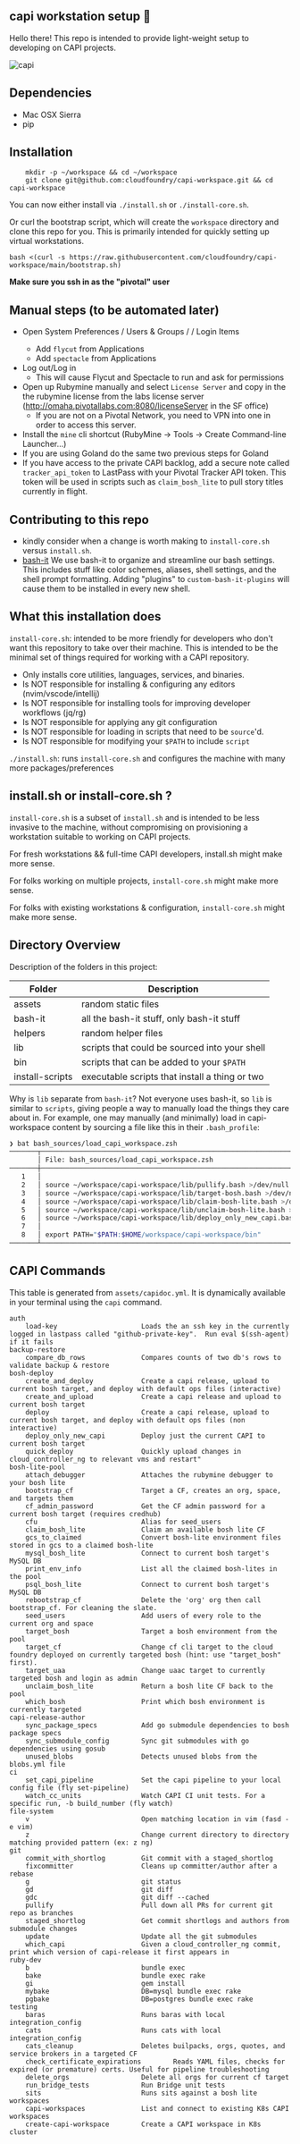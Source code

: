 ## capi workstation setup 🐋

Hello there! This repo is intended to provide light-weight setup to developing on CAPI projects.

![capi](https://im-01.gifer.com/9Y0s.gif)

## Dependencies
* Mac OSX Sierra
* pip

## Installation

```
    mkdir -p ~/workspace && cd ~/workspace
    git clone git@github.com:cloudfoundry/capi-workspace.git && cd capi-workspace
```

You can now either install via `./install.sh` or `./install-core.sh`.

Or curl the bootstrap script, which will create the `workspace` directory and clone this repo for you.
This is primarily intended for quickly setting up virtual workstations.

```
bash <(curl -s https://raw.githubusercontent.com/cloudfoundry/capi-workspace/main/bootstrap.sh)
```
**Make sure you ssh in as the "pivotal" user** 

## Manual steps (to be automated later)
* Open System Preferences / Users & Groups / <user> / Login Items
    * Add `flycut` from Applications
    * Add `spectacle` from Applications
* Log out/Log in
    * This will cause Flycut and Spectacle to run and ask for permissions
* Open up Rubymine manually and select `License Server` and copy in the the rubymine license from the labs license server (http://omaha.pivotallabs.com:8080/licenseServer in the SF office)
  - If you are not on a Pivotal Network, you need to VPN into one in order to access this server.
* Install the `mine` cli shortcut (RubyMine -> Tools -> Create Command-line Launcher...)
* If you are using Goland do the same two previous steps for Goland
* If you have access to the private CAPI backlog, add a secure note called `tracker_api_token` to LastPass with your Pivotal Tracker API token. This token will be used in scripts such as `claim_bosh_lite` to pull story titles currently in flight.

## Contributing to this repo

* kindly consider when a change is worth making to `install-core.sh` versus `install.sh`.
* [bash-it](https://github.com/Bash-it/bash-it) We use bash-it to organize and streamline our bash settings. This includes stuff like color schemes, aliases, shell settings, and the shell prompt formatting. Adding "plugins" to `custom-bash-it-plugins` will cause them to be installed in every new shell.

## What this installation does

`install-core.sh`: intended to be more friendly for developers who don't want this repository to take over their machine. This is intended to be the minimal set of things required for working with a CAPI repository.
* Only installs core utilities, languages, services, and binaries.
* Is NOT responsible for installing & configuring any editors (nvim/vscode/intellij)
* Is NOT responsible for installing tools for improving developer workflows (jq/rg)
* Is NOT responsible for applying any git configuration
* Is NOT responsible for loading in scripts that need to be `source`'d.
* Is NOT responsible for modifying your `$PATH` to include `script`

`./install.sh`: runs `install-core.sh` and configures the machine with many more packages/preferences

## install.sh or install-core.sh ?

`install-core.sh` is a subset of `install.sh` and is intended to be less invasive to the machine, without compromising on provisioning a workstation suitable to working on CAPI projects.

For fresh workstations && full-time CAPI developers, install.sh might make more sense.

For folks working on multiple projects, `install-core.sh` might make more sense.

For folks with existing workstations & configuration, `install-core.sh` might make more sense.

## Directory Overview

Description of the folders in this project:

Folder           | Description
---------------- | -----------
assets           | random static files
bash-it          | all the bash-it stuff, only bash-it stuff
helpers          | random helper files
lib              | scripts that could be sourced into your shell
bin              | scripts that can be added to your `$PATH`
install-scripts  | executable scripts that install a thing or two

Why is `lib` separate from `bash-it`? Not everyone uses bash-it, so `lib` is similar to `scripts`, giving people a way to manually load the things they care about in. For example, one may manually (and minimally) load in capi-workspace content by sourcing a file like this in their `.bash_profile`:

```bash
❯ bat bash_sources/load_capi_workspace.zsh
───────┬────────────────────────────────────────────────────────────────────────────────────────────────────────────────────────────
       │ File: bash_sources/load_capi_workspace.zsh
───────┼────────────────────────────────────────────────────────────────────────────────────────────────────────────────────────────
   1   │
   2   │ source ~/workspace/capi-workspace/lib/pullify.bash >/dev/null
   3   │ source ~/workspace/capi-workspace/lib/target-bosh.bash >/dev/null
   4   │ source ~/workspace/capi-workspace/lib/claim-bosh-lite.bash >/dev/null
   5   │ source ~/workspace/capi-workspace/lib/unclaim-bosh-lite.bash >/dev/null
   6   │ source ~/workspace/capi-workspace/lib/deploy_only_new_capi.bash >/dev/null
   7   │
   8   │ export PATH="$PATH:$HOME/workspace/capi-workspace/bin"
───────┴────────────────────────────────────────────────────────────────────────────────────────────────────────────────────────────
```

## CAPI Commands

This table is generated from `assets/capidoc.yml`. It is dynamically available
in your terminal using the `capi` command.

```
auth
    load-key            		 Loads the an ssh key in the currently logged in lastpass called "github-private-key".  Run eval $(ssh-agent) if it fails
backup-restore
    compare_db_rows     		 Compares counts of two db's rows to validate backup & restore
bosh-deploy
    create_and_deploy   		 Create a capi release, upload to current bosh target, and deploy with default ops files (interactive)
    create_and_upload   		 Create a capi release and upload to current bosh target
    deploy              		 Create a capi release, upload to current bosh target, and deploy with default ops files (non interactive)
    deploy_only_new_capi 		 Deploy just the current CAPI to current bosh target
    quick_deploy        		 Quickly upload changes in cloud_controller_ng to relevant vms and restart"
bosh-lite-pool
    attach_debugger     		 Attaches the rubymine debugger to your bosh lite
    bootstrap_cf        		 Target a CF, creates an org, space, and targets them
    cf_admin_password   		 Get the CF admin password for a current bosh target (requires credhub)
    cfu                 		 Alias for seed_users
    claim_bosh_lite     		 Claim an available bosh lite CF
    gcs_to_claimed      		 Convert bosh-lite environment files stored in gcs to a claimed bosh-lite
    mysql_bosh_lite     		 Connect to current bosh target's MySQL DB
    print_env_info      		 List all the claimed bosh-lites in the pool
    psql_bosh_lite      		 Connect to current bosh target's MySQL DB
    rebootstrap_cf      		 Delete the 'org' org then call bootstrap_cf. For cleaning the slate.
    seed_users          		 Add users of every role to the current org and space
    target_bosh         		 Target a bosh environment from the pool
    target_cf           		 Change cf cli target to the cloud foundry deployed on currently targeted bosh (hint: use "target_bosh" first).
    target_uaa          		 Change uaac target to currently targeted bosh and login as admin
    unclaim_bosh_lite   		 Return a bosh lite CF back to the pool
    which_bosh          		 Print which bosh environment is currently targeted
capi-release-author
    sync_package_specs  		 Add go submodule dependencies to bosh package specs
    sync_submodule_config 		 Sync git submodules with go dependencies using gosub
    unused_blobs        		 Detects unused blobs from the blobs.yml file
ci
    set_capi_pipeline   		 Set the capi pipeline to your local config file (fly set-pipeline)
    watch_cc_units      		 Watch CAPI CI unit tests. For a specific run, -b build_number (fly watch)
file-system
    v                   		 Open matching location in vim (fasd -e vim)
    z                   		 Change current directory to directory matching provided pattern (ex: z ng)
git
    commit_with_shortlog 		 Git commit with a staged_shortlog
    fixcommitter        		 Cleans up committer/author after a rebase
    g                   		 git status
    gd                  		 git diff
    gdc                 		 git diff --cached
    pullify             		 Pull down all PRs for current git repo as branches
    staged_shortlog     		 Get commit shortlogs and authors from submodule changes
    update              		 Update all the git submodules
    which_capi          		 Given a cloud_controller_ng commit, print which version of capi-release it first appears in
ruby-dev
    b                   		 bundle exec
    bake                		 bundle exec rake
    gi                  		 gem install
    mybake              		 DB=mysql bundle exec rake
    pgbake              		 DB=postgres bundle exec rake
testing
    baras               		 Runs baras with local integration_config
    cats                		 Runs cats with local integration_config
    cats_cleanup        		 Deletes builpacks, orgs, quotes, and service brokers in a targeted CF
    check_certificate_expirations 		 Reads YAML files, checks for expired (or premature) certs. Useful for pipeline troubleshooting
    delete_orgs         		 Delete all orgs for current cf target
    run_bridge_tests    		 Run Bridge unit tests
    sits                		 Runs sits against a bosh lite
workspaces
    capi-workspaces     		 List and connect to existing K8s CAPI workspaces
    create-capi-workspace 		 Create a CAPI workspace in K8s cluster
```

